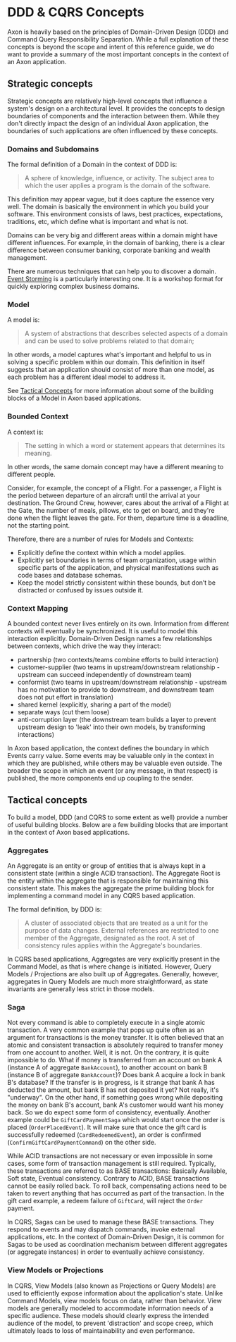 # DDD & CQRS Concepts

Axon is heavily based on the principles of Domain-Driven Design \(DDD\) and Command Query Responsibility Separation. While a full explanation of these concepts is beyond the scope and intent of this reference guide, we do want to provide a summary of the most important concepts in the context of an Axon application.

## Strategic concepts

Strategic concepts are relatively high-level concepts that influence a system's design on a architectural level. It provides the concepts to design boundaries of components and the interaction between them. While they don't directly impact the design of an individual Axon application, the boundaries of such applications are often influenced by these concepts.

### Domains and Subdomains

The formal definition of a Domain in the context of DDD is:

> A sphere of knowledge, influence, or activity. The subject area to which the user applies a program is the domain of the software.

This definition may appear vague, but it does capture the essence very well. The domain is basically the environment in which you build your software. This environment consists of laws, best practices, expectations, traditions, etc, which define what is important and what is not.

Domains can be very big and different areas within a domain might have different influences. For example, in the domain of banking, there is a clear difference between consumer banking, corporate banking and wealth management.

There are numerous techniques that can help you to discover a domain. [Event Storming](https://www.eventstorming.com/book/) is a particularly interesting one. It is a workshop format for quickly exploring complex business domains.

### Model

A model is:

> A system of abstractions that describes selected aspects of a domain and can be used to solve problems related to that domain;

In other words, a model captures what's important and helpful to us in solving a specific problem within our domain. This definition in itself suggests that an application should consist of more than one model, as each problem has a different ideal model to address it.

See [Tactical Concepts](ddd-cqrs-concepts.md#tactical-concepts) for more information about some of the building blocks of a Model in Axon based applications.

### Bounded Context

A context is:

> The setting in which a word or statement appears that determines its meaning.

In other words, the same domain concept may have a different meaning to different people.

Consider, for example, the concept of a Flight. For a passenger, a Flight is the period between departure of an aircraft until the arrival at your destination. The Ground Crew, however, cares about the arrival of a Flight at the Gate, the number of meals, pillows, etc to get on board, and they're done when the flight leaves the gate. For them, departure time is a deadline, not the starting point.

Therefore, there are a number of rules for Models and Contexts:

* Explicitly define the context within which a model applies.
* Explicitly set boundaries in terms of team organization, usage within specific parts of the application, and physical manifestations such as code bases and database schemas.
* Keep the model strictly consistent within these bounds, but don’t be distracted or confused by issues outside it.

### Context Mapping

A bounded context never lives entirely on its own. Information from different contexts will eventually be synchronized. It is useful to model this interaction explicitly. Domain-Driven Design names a few relationships between contexts, which drive the way they interact:

* partnership \(two contexts/teams combine efforts to build interaction\)
* customer-supplier \(two teams in upstream/downstream relationship - upstream can succeed independently of downstream team\)
* conformist \(two teams in upstream/downstream relationship - upstream has no motivation to provide to downstream, and downstream team does not put effort in translation\)
* shared kernel \(explicitly, sharing a part of the model\)
* separate ways \(cut them loose\)
* anti-corruption layer \(the downstream team builds a layer to prevent upstream design to 'leak' into their own models, by transforming interactions\)

In Axon based application, the context defines the boundary in which Events carry value. Some events may be valuable only in the context in which they are published, while others may be valuable even outside. The broader the scope in which an event \(or any message, in that respect\) is published, the more components end up coupling to the sender.

## Tactical concepts

To build a model, DDD \(and CQRS to some extent as well\) provide a number of useful building blocks. Below are a few building blocks that are important in the context of Axon based applications.

### Aggregates

An Aggregate is an entity or group of entities that is always kept in a consistent state \(within a single ACID transaction\). The Aggregate Root is the entity within the aggregate that is responsible for maintaining this consistent state. This makes the aggregate the prime building block for implementing a command model in any CQRS based application.

The formal definition, by DDD is:

> A cluster of associated objects that are treated as a unit for the purpose of data changes. External references are restricted to one member of the Aggregate, designated as the root. A set of consistency rules applies within the Aggregate's boundaries.

In CQRS based applications, Aggregates are very explicitly present in the Command Model, as that is where change is initiated. However, Query Models / Projections are also built up of Aggregates. Generally, however, aggregates in Query Models are much more straightforward, as state invariants are generally less strict in those models.

### Saga

Not every command is able to completely execute in a single atomic transaction. A very common example that pops up quite often as an argument for transactions is the money transfer. It is often believed that an atomic and consistent transaction is absolutely required to transfer money from one account to another. Well, it is not. On the contrary, it is quite impossible to do. What if money is transferred from an account on bank A \(instance A of aggregate `BankAccount`\), to another account on bank B \(instance B of aggregate `BankAccount`\)? Does bank A acquire a lock in bank B's database? If the transfer is in progress, is it strange that bank A has deducted the amount, but bank B has not deposited it yet? Not really, it's "underway". On the other hand, if something goes wrong while depositing the money on bank B's account, bank A's customer would want his money back. So we do expect some form of consistency, eventually. Another example could be `GiftCardPaymentSaga` which would start once the order is placed \(`OrderPlacedEvent`\). It will make sure that once the gift card is successfully redeemed \(`CardRedeemedEvent`\), an order is confirmed \(`ConfirmGiftCardPaymentCommand`\) on the other side.

While ACID transactions are not necessary or even impossible in some cases, some form of transaction management is still required. Typically, these transactions are referred to as BASE transactions: Basically Available, Soft state, Eventual consistency. Contrary to ACID, BASE transactions cannot be easily rolled back. To roll back, compensating actions need to be taken to revert anything that has occurred as part of the transaction. In the gift card example, a redeem failure of `GiftCard`, will reject the `Order` payment.

In CQRS, Sagas can be used to manage these BASE transactions. They respond to events and may dispatch commands, invoke external applications, etc. In the context of Domain-Driven Design, it is common for Sagas to be used as coordination mechanism between different aggregates \(or aggregate instances\) in order to eventually achieve consistency.

### View Models or Projections

In CQRS, View Models \(also known as Projections or Query Models\) are used to efficiently expose information about the application's state. Unlike Command Models, view models focus on data, rather than behavior. View models are generally modeled to accommodate information needs of a specific audience. These models should clearly express the intended audience of the model, to prevent 'distraction' and scope creep, which ultimately leads to loss of maintainability and even performance.

